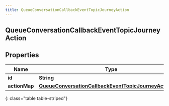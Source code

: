 ```yaml
---
title: QueueConversationCallbackEventTopicJourneyAction
---
```

## QueueConversationCallbackEventTopicJourneyAction


## Properties

| Name | Type | Description | Notes |
| ------------ | ------------- | ------------- | ------------- |
| **id** | **String** |  |  [optional] |
| **actionMap** | [**QueueConversationCallbackEventTopicJourneyActionMap**](QueueConversationCallbackEventTopicJourneyActionMap.html) |  |  [optional] |
{: class="table table-striped"}



